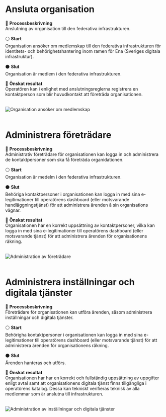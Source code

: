 
<a name="anslutning_org-01"></a>
# Ansluta organisation
:pushpin: **Processbeskrivning** <br />
Anslutning av organisation till den federativa infrastrukturen.

:white_circle: **Start** <br />
Organisation ansöker om medlemskap till den federativa infrastrukturen för identitets- och behörighetshantering inom ramen för Ena (Sveriges digitala infrastruktur).

:black_circle: **Slut** <br />
Organisation är medlem i den federativa infrastrukturen.

:bookmark_tabs: **Önskat resultat** <br />
Operatören kan i enlighet med anslutningsreglerna registrera en kontaktperson som blir huvudkontakt att företräda organisationen.  <br /><br />

![Organisation ansöker om medlemskap](../../images/anslutning_org-01.svg)
<br /><br />

<a name="anslutning_org-02"></a>
# Administrera företrädare
:pushpin: **Processbeskrivning** <br />
Administrativ företrädare för organisationen kan logga in och administrera de kontaktpersoner som ska få företräda organidationen.

:white_circle: **Start** <br />
Organisation är medelm i den federativa infrastrukturen.

:black_circle: **Slut** <br />
Behöriga kontaktpersoner i organisationen kan logga in med sina e-legitimationer till operatörens dashboard (eller motsvarande handläggningstjänst)
för att administrera ärenden å sin organisations vägnar.

:bookmark_tabs: **Önskat resultat** <br />
Organisationen har en korrekt uppsättning av kontaktpersoner, vilka kan logga in med sina e-legitimationer till operatörens dashboard (eller motsvarande tjänst) för att administrera ärenden för organisationens räkning.<br /><br />
 
![Administration av företrädare](../../images/anslutning_org-02.svg)
<br /><br />

<a name="anslutning_org-03"></a>
# Administrera inställningar och digitala tjänster
:pushpin: **Processbeskrivning** <br />
Företrädare för organisationen kan utföra ärenden, såsom administrera inställningar och digitala tjänster.

:white_circle: **Start** <br />
Behörigha kontaktpersoner i organisationen kan logga in med sina e-legitimationer till operatörens dashboard (eller motsvarande tjänst) för att administrera ärenden för organisationens räkning.

:black_circle: **Slut** <br />
Ärenden hanteras och utförs.

:bookmark_tabs: **Önskat resultat** <br />
Organisationen har har en korrekt och fullständig uppsättning av uppgifter enligt avtal samt att organisationens digitala tjänst finns tillgängliga i operatörens katalog. Dessa kan tekniskt verifieras teknisk av alla medlemmar som är anslutna till infrastrukturen. <br /><br />

![Administration av inställningar och digitala tjänster](../../images/anslutning_org-03.svg)
